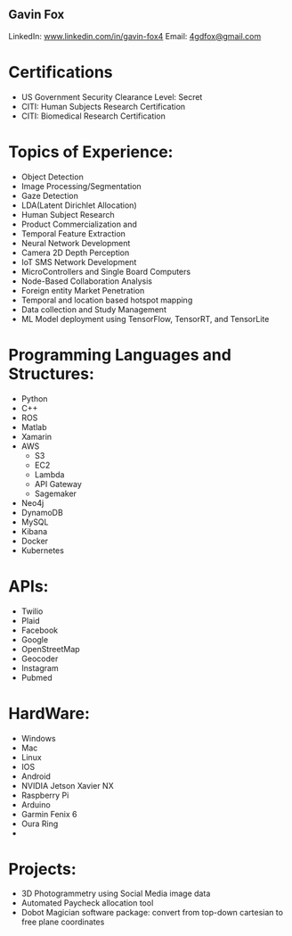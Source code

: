 


## Gavin Fox
LinkedIn: www.linkedin.com/in/gavin-fox4
Email: 4gdfox@gmail.com

# Certifications
- US Government Security Clearance Level: Secret
- CITI: Human Subjects Research Certification
- CITI: Biomedical Research Certification

# Topics of Experience:

- Object Detection
- Image Processing/Segmentation
- Gaze Detection
- LDA(Latent Dirichlet Allocation)
- Human Subject Research
- Product Commercialization and 
- Temporal Feature Extraction
- Neural Network Development
- Camera 2D Depth Perception
- IoT SMS Network Development
- MicroControllers and Single Board Computers
- Node-Based Collaboration Analysis
- Foreign entity Market Penetration
- Temporal and location based hotspot mapping
- Data collection and Study Management
- ML Model deployment using TensorFlow, TensorRT, and TensorLite

# Programming Languages and Structures:
- Python
- C++
- ROS
- Matlab
- Xamarin
- AWS
  - S3
  - EC2
  - Lambda
  - API Gateway
  - Sagemaker
- Neo4j 
- DynamoDB
- MySQL
- Kibana
- Docker
- Kubernetes

# APIs:
- Twilio
- Plaid
- Facebook
- Google
- OpenStreetMap
- Geocoder
- Instagram
- Pubmed

# HardWare:
- Windows
- Mac
- Linux
- IOS
- Android
- NVIDIA Jetson Xavier NX
- Raspberry Pi
- Arduino 
- Garmin Fenix 6
- Oura Ring
- 


# Projects:

- 3D Photogrammetry using Social Media image data
- Automated Paycheck allocation tool
- Dobot Magician software package: convert from top-down cartesian to free plane coordinates 
